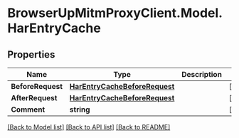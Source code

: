 # BrowserUpMitmProxyClient.Model.HarEntryCache

## Properties

Name | Type | Description | Notes
------------ | ------------- | ------------- | -------------
**BeforeRequest** | [**HarEntryCacheBeforeRequest**](HarEntryCacheBeforeRequest.md) |  | [optional] 
**AfterRequest** | [**HarEntryCacheBeforeRequest**](HarEntryCacheBeforeRequest.md) |  | [optional] 
**Comment** | **string** |  | [optional] 

[[Back to Model list]](../README.md#documentation-for-models) [[Back to API list]](../README.md#documentation-for-api-endpoints) [[Back to README]](../README.md)


